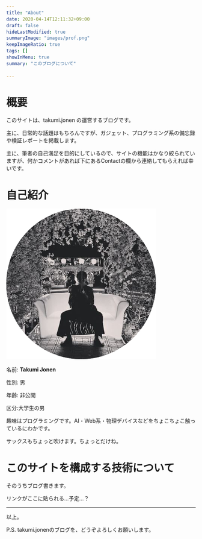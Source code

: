 ```yaml
---
title: "About"
date: 2020-04-14T12:11:32+09:00
draft: false
hideLastModified: true
summaryImage: "images/prof.png" 
keepImageRatio: true
tags: []
showInMenu: true
summary: "このブログについて"

---
```


<script async src="https://www.googletagmanager.com/gtag/js?id=UA-163575212-1"></script>
<script>
  window.dataLayer = window.dataLayer || [];
  function gtag(){dataLayer.push(arguments);}
  gtag('js', new Date());

  gtag('config', 'UA-163575212-1');
</script>

# 概要

このサイトは、takumi.jonen の運営するブログです。

主に、日常的な話題はもちろんですが、ガジェット、プログラミング系の備忘録や検証レポートを掲載します。

主に、筆者の自己満足を目的にしているので、サイトの機能はかなり絞られていますが、何かコメントがあれば下にあるContactの欄から連絡してもらえれば幸いです。

# 自己紹介

![profile](images/prof.png)

名前: **Takumi Jonen**

性別: 男

年齢: 非公開

区分:大学生の男

趣味はプログラミングです。AI・Web系・物理デバイスなどをちょこちょこ触っているにわかです。

サックスもちょっと吹けます。ちょっとだけね。

# このサイトを構成する技術について

そのうちブログ書きます。

リンクがここに貼られる…予定…？

------

以上。

P.S. takumi.jonenのブログを、どうぞよろしくお願いします。

